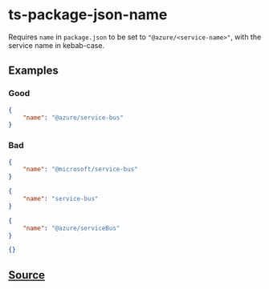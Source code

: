 # ts-package-json-name

Requires `name` in `package.json` to be set to `"@azure/<service-name>"`, with the service name in kebab-case.

## Examples

### Good

```json
{
    "name": "@azure/service-bus"
}
```

### Bad

```json
{
    "name": "@microsoft/service-bus"
}
```

```json
{
    "name": "service-bus"
}
```

```json
{
    "name": "@azure/serviceBus"
}
```

```json
{}
```

## [Source](https://azuresdkspecs.z5.web.core.windows.net/TypeScriptSpec.html#ts-package-json-name)

